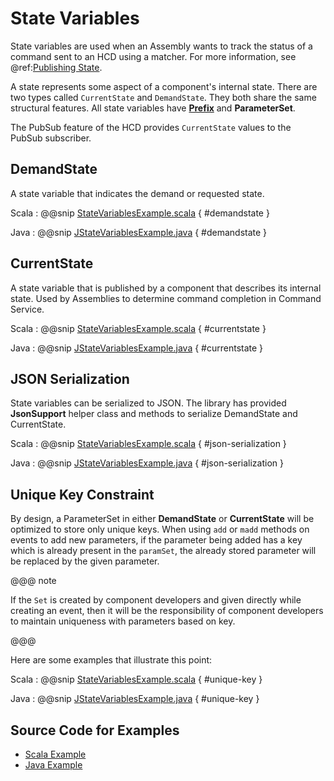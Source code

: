 # State Variables

State variables are used when an Assembly wants to track the status of a command sent to an HCD using
a matcher.  For more information, see @ref:[Publishing State](../framework/publishing-state.md).

A state represents some aspect of a component's internal state. There are two types called `CurrentState` and `DemandState`. 
They both share the same structural features. All state variables have **[Prefix](commands.html#Prefix)** and **ParameterSet**.

The PubSub feature of the HCD provides `CurrentState` values to the PubSub subscriber.

## DemandState

A state variable that indicates the demand or requested state.

Scala
:   @@snip [StateVariablesExample.scala](../../../../examples/src/test/scala/example/params/StateVariablesExample.scala) { #demandstate }

Java
:   @@snip [JStateVariablesExample.java](../../../../examples/src/test/java/example/params/JStateVariablesExample.java) { #demandstate }


## CurrentState

A state variable that is published by a component that describes its internal state. Used by Assemblies to determine command completion in Command Service.

Scala
:   @@snip [StateVariablesExample.scala](../../../../examples/src/test/scala/example/params/StateVariablesExample.scala) { #currentstate }

Java
:   @@snip [JStateVariablesExample.java](../../../../examples/src/test/java/example/params/JStateVariablesExample.java) { #currentstate }


## JSON Serialization
State variables can be serialized to JSON. The library has provided **JsonSupport** helper class and methods to serialize DemandState and CurrentState.

Scala
:   @@snip [StateVariablesExample.scala](../../../../examples/src/test/scala/example/params/StateVariablesExample.scala) { #json-serialization }

Java
:   @@snip [JStateVariablesExample.java](../../../../examples/src/test/java/example/params/JStateVariablesExample.java) { #json-serialization }

## Unique Key Constraint

By design, a ParameterSet in either **DemandState** or **CurrentState** will be optimized to store only unique keys.
When using `add` or `madd` methods on events to add new parameters, if the parameter being added has a key which is already present in the `paramSet`,
the already stored parameter will be replaced by the given parameter. 
 
@@@ note

If the `Set` is created by component developers and given directly while creating an event, then it will be the responsibility of component developers to maintain uniqueness with
parameters based on key.

@@@    

Here are some examples that illustrate this point:

Scala
:   @@snip [StateVariablesExample.scala](../../../../examples/src/test/scala/example/params/StateVariablesExample.scala) { #unique-key }

Java
:   @@snip [JStateVariablesExample.java](../../../../examples/src/test/java/example/params/JStateVariablesExample.java) { #unique-key }

## Source Code for Examples

* [Scala Example]($github.base_url$/examples/src/test/scala/example/params/StateVariablesExample.scala)
* [Java Example]($github.base_url$/examples/src/test/java/example/params/JStateVariablesExample.java)